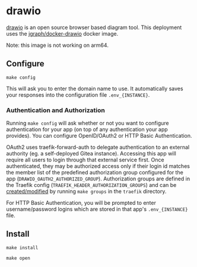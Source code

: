 # drawio

[drawio](https://github.com/jgraph/drawio) is an open source browser
based diagram tool. This deployment uses the
[jgraph/docker-drawio](https://github.com/jgraph/docker-drawio) docker
image.

Note: this image is not working on arm64.

## Configure

```
make config
```

This will ask you to enter the domain name to use.
It automatically saves your responses into the configuration file
`.env_{INSTANCE}`.

### Authentication and Authorization

Running `make config` will ask whether or not you want to configure
authentication for your app (on top of any authentication your app provides).
You can configure OpenID/OAuth2 or HTTP Basic Authentication.

OAuth2 uses traefik-forward-auth to delegate authentication to an external
authority (eg. a self-deployed Gitea instance). Accessing this app will
require all users to login through that external service first. Once
authenticated, they may be authorized access only if their login id matches the
member list of the predefined authorization group configured for the app
(`DRAWIO_OAUTH2_AUTHORIZED_GROUP`). Authorization groups are defined in the
Traefik config (`TRAEFIK_HEADER_AUTHORIZATION_GROUPS`) and can be
[created/modified](https://github.com/EnigmaCurry/d.rymcg.tech/blob/master/traefik/README.md#oauth2-authentication)
by running `make groups` in the `traefik` directory.

For HTTP Basic Authentication, you will be prompted to enter username/password
logins which are stored in that app's `.env_{INSTANCE}` file.



## Install

```
make install
```


```
make open
```

